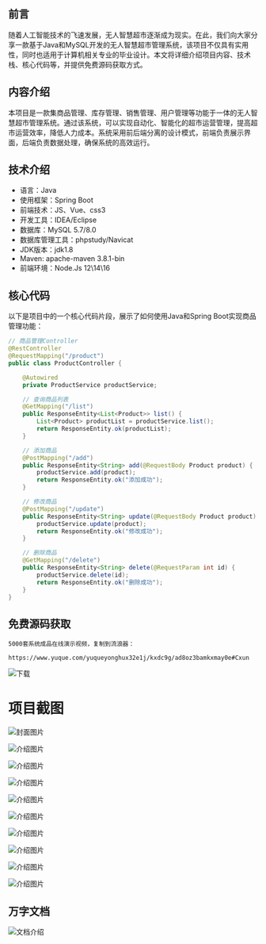 ## 前言

随着人工智能技术的飞速发展，无人智慧超市逐渐成为现实。在此，我们向大家分享一款基于Java和MySQL开发的无人智慧超市管理系统，该项目不仅具有实用性，同时也适用于计算机相关专业的毕业设计。本文将详细介绍项目内容、技术栈、核心代码等，并提供免费源码获取方式。

## 内容介绍

本项目是一款集商品管理、库存管理、销售管理、用户管理等功能于一体的无人智慧超市管理系统。通过该系统，可以实现自动化、智能化的超市运营管理，提高超市运营效率，降低人力成本。系统采用前后端分离的设计模式，前端负责展示界面，后端负责数据处理，确保系统的高效运行。

## 技术介绍

- 语言：Java
- 使用框架：Spring Boot
- 前端技术：JS、Vue、css3
- 开发工具：IDEA/Eclipse
- 数据库：MySQL 5.7/8.0
- 数据库管理工具：phpstudy/Navicat
- JDK版本：jdk1.8
- Maven: apache-maven 3.8.1-bin
- 前端环境：Node.Js 12\14\16

## 核心代码

以下是项目中的一个核心代码片段，展示了如何使用Java和Spring Boot实现商品管理功能：

```java
// 商品管理Controller
@RestController
@RequestMapping("/product")
public class ProductController {

    @Autowired
    private ProductService productService;

    // 查询商品列表
    @GetMapping("/list")
    public ResponseEntity<List<Product>> list() {
        List<Product> productList = productService.list();
        return ResponseEntity.ok(productList);
    }

    // 添加商品
    @PostMapping("/add")
    public ResponseEntity<String> add(@RequestBody Product product) {
        productService.add(product);
        return ResponseEntity.ok("添加成功");
    }

    // 修改商品
    @PostMapping("/update")
    public ResponseEntity<String> update(@RequestBody Product product) {
        productService.update(product);
        return ResponseEntity.ok("修改成功");
    }

    // 删除商品
    @GetMapping("/delete")
    public ResponseEntity<String> delete(@RequestParam int id) {
        productService.delete(id);
        return ResponseEntity.ok("删除成功");
    }
}
```

## 免费源码获取

```
5000套系统成品在线演示视频，复制到流浪器： 
```
```
https://www.yuque.com/yuqueyonghux32e1j/kxdc9g/ad8oz3bamkxmay0e#Cxun
```
![下载](https://img12.360buyimg.com/ddimg/jfs/t1/339687/11/1349/28408/68ad865fF412d7877/adaa650483a100f2.jpg)

# 项目截图

![封面图片](https://img11.360buyimg.com/ddimg/jfs/t1/290215/9/21856/138240/689e08aeF861d47ff/11840a929d0e4902.jpg)

![介绍图片](https://img12.360buyimg.com/ddimg/jfs/t1/286590/7/17094/89978/689e088cF0c67bd28/89299bbb320cd202.jpg)

![介绍图片](https://img14.360buyimg.com/ddimg/jfs/t1/292770/2/23013/31639/689e088cFee40951e/eb0ec8c1c6b4430e.jpg)

![介绍图片](https://img13.360buyimg.com/ddimg/jfs/t1/323781/14/4669/77759/689e088dF6e884345/b9fb8cf31b28c8de.jpg)

![介绍图片](https://img12.360buyimg.com/ddimg/jfs/t1/304334/21/26979/94934/689e088eF75d02ca7/4848ee321d8997df.jpg)

![介绍图片](https://img13.360buyimg.com/ddimg/jfs/t1/321303/6/25485/92957/689e088eF1362a3f4/1ab0614c798c4756.jpg)

![介绍图片](https://img13.360buyimg.com/ddimg/jfs/t1/319509/33/24994/98669/689e088fF61d4feb7/3414d618281e7478.jpg)

![介绍图片](https://img11.360buyimg.com/ddimg/jfs/t1/319293/14/25448/52327/689e088fFd0900a06/dfd594ec11cd77c2.jpg)

![介绍图片](https://img13.360buyimg.com/ddimg/jfs/t1/319320/18/24757/43362/689e0890Faea6f7b6/5af316f279d7fcee.jpg)

![介绍图片](https://img10.360buyimg.com/ddimg/jfs/t1/318156/34/25440/70076/689e0890Fdbccf82e/91ac96c083291587.jpg)


## 万字文档
![文档介绍](https://img14.360buyimg.com/ddimg/jfs/t1/338393/1/3576/156947/68b1ad0cF74dc525c/ff9cd6c574295685.jpg)
